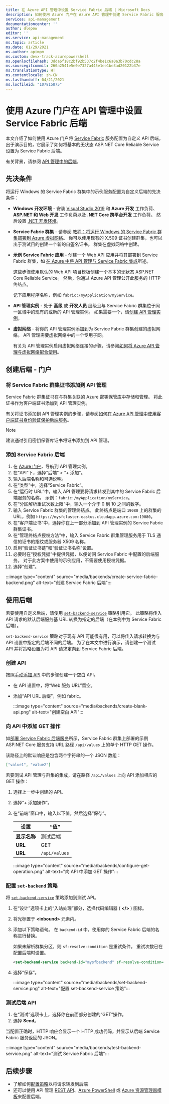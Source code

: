 ```yaml
---
title: 在 Azure API 管理中设置 Service Fabric 后端 | Microsoft Docs
description: 如何使用 Azure 门户在 Azure API 管理中创建 Service Fabric 服务后端
services: api-management
documentationcenter: ''
author: dlepow
editor: ''
ms.service: api-management
ms.topic: article
ms.date: 01/29/2021
ms.author: apimpm
ms.custom: devx-track-azurepowershell
ms.openlocfilehash: 3dda6f18c2bf92b537c2f4be1c6a0a3b70cdc28a
ms.sourcegitcommit: 260a2541e5e0e7327a445e1ee1be3ad20122b37e
ms.translationtype: HT
ms.contentlocale: zh-CN
ms.lasthandoff: 04/21/2021
ms.locfileid: "107815875"
---
```

# <a name="set-up-a-service-fabric-backend-in-api-management-using-the-azure-portal"></a>使用 Azure 门户在 API 管理中设置 Service Fabric 后端

本文介绍了如何使用 Azure 门户将 [Service Fabric](../service-fabric/service-fabric-api-management-overview.md) 服务配置为自定义 API 后端。 出于演示目的，它展示了如何将基本的无状态 ASP.NET Core Reliable Service 设置为 Service Fabric 后端。

有关背景，请参阅 [API 管理中的后端](backends.md)。

## <a name="prerequisites"></a>先决条件

将运行 Windows 的 Service Fabric 群集中的示例服务配置为自定义后端的先决条件：

* **Windows 开发环境** - 安装 [Visual Studio 2019](https://www.visualstudio.com) 和 **Azure 开发** 工作负荷、**ASP.NET 和 Web 开发** 工作负荷以及 **.NET Core 跨平台开发** 工作负荷。 然后设置 [.NET 开发环境](../service-fabric/service-fabric-get-started.md)。

* **Service Fabric 群集** - 请参阅 [教程：将运行 Windows 的 Service Fabric 群集部署到 Azure 虚拟网络](../service-fabric/service-fabric-tutorial-create-vnet-and-windows-cluster.md)。 你可以使用现有的 X.509 证书创建群集，也可以出于测试目的创建一个新的自签名证书。 群集在虚拟网络中创建。

* **示例 Service Fabric 应用** - 创建一个 Web API 应用并将其部署到 Service Fabric 群集，如 [在 Azure 中将 API 管理与 Service Fabric 集成](../service-fabric/service-fabric-tutorial-deploy-api-management.md)所述。

    这些步骤使用默认的 Web API 项目模板创建一个基本的无状态 ASP.NET Core Reliable Service。 然后，你通过 Azure API 管理公开此服务的 HTTP 终结点。

    记下应用程序名称，例如 `fabric:/myApplication/myService`。 

* **API 管理实例** - 处于 **高级** 或 **开发人员** 层级且与 Service Fabric 群集位于同一区域中的现有的或新的 API 管理实例。 如果需要一个，请[创建 API 管理实例](get-started-create-service-instance.md)。

* **虚拟网络** - 将你的 API 管理实例添加到为 Service Fabric 群集创建的虚拟网络。 API 管理需要虚拟网络中的一个专用子网。

  有关为 API 管理实例启用虚拟网络连接的步骤，请参阅[如何将 Azure API 管理与虚拟网络配合使用](api-management-using-with-vnet.md)。

## <a name="create-backend---portal"></a>创建后端 - 门户

### <a name="add-service-fabric-cluster-certificate-to-api-management"></a>将 Service Fabric 群集证书添加到 API 管理

Service Fabric 群集证书在与群集关联的 Azure 密钥保管库中存储和管理。 将此证书作为客户端证书添加到 API 管理实例。

有关将证书添加到 API 管理实例的步骤，请参阅[如何在 Azure API 管理中使用客户端证书身份验证保护后端服务](api-management-howto-mutual-certificates.md)。 

> [!NOTE]   
> 建议通过引用密钥保管库证书将证书添加到 API 管理。 

### <a name="add-service-fabric-backend"></a>添加 Service Fabric 后端

1. 在 [Azure 门户](https://portal.azure.com)，导航到 API 管理实例。
1. 在“API”下，选择“后端” > “+ 添加”。
1. 输入后端名称和可选说明。
1. 在“类型”中，选择“Service Fabric”。
1. 在“运行时 URL”中，输入 API 管理要将请求转发到其中的 Service Fabric 后端服务的名称。 示例：`fabric:/myApplication/myService`。 
1. 在“分区解析重试次数上限”中，输入一个介于 0 到 10 之间的数字。
1. 输入 Service Fabric 群集的管理终结点。 此终结点是端口 `19080` 上的群集的 URL，例如 `https://mysfcluster.eastus.cloudapp.azure.com:19080`。
1. 在“客户端证书”中，选择你在上一部分添加到 API 管理实例的 Service Fabric 群集证书。
1. 在“管理终结点授权方法”中，输入 Service Fabric 群集管理服务用于 TLS 通信的证书的指纹或服务器 X509 名称。
1. 启用“验证证书链”和“验证证书名称”设置。
1. 必要时在“授权凭据”中提供凭据，以便访问 Service Fabric 中配置的后端服务。 对于此方案中使用的示例应用，不需要使用授权凭据。
1. 选择“创建”。

:::image type="content" source="media/backends/create-service-fabric-backend.png" alt-text="创建 Service Fabric 后端":::

## <a name="use-the-backend"></a>使用后端

若要使用自定义后端，请使用 [`set-backend-service`](api-management-transformation-policies.md#SetBackendService) 策略引用它。 此策略将传入 API 请求的默认后端服务基 URL 转换为指定的后端（在本例中为 Service Fabric 后端）。 

`set-backend-service` 策略对于现有 API 可能很有用，可以将传入请求转换为与 API 设置中指定的后端不同的后端。 为了在本文中进行演示，请创建一个测试 API 并将策略设置为将 API 请求定向到 Service Fabric 后端。 

### <a name="create-api"></a>创建 API

按照[手动添加 API](add-api-manually.md) 中的步骤创建一个空白 API。

* 在 API 设置中，将“Web 服务 URL”留空。
* 添加“API URL 后缀”，例如 fabric。

  :::image type="content" source="media/backends/create-blank-api.png" alt-text="创建空白 API":::

### <a name="add-get-operation-to-the-api"></a>向 API 中添加 GET 操作

如[部署 Service Fabric 后端服务](../service-fabric/service-fabric-tutorial-deploy-api-management.md#deploy-a-service-fabric-back-end-service)所示，Service Fabric 群集上部署的示例 ASP.NET Core 服务支持 URL 路径 `/api/values` 上的单个 HTTP GET 操作。

该路径上的默认响应是包含两个字符串的一个 JSON 数组：

```json
["value1", "value2"]
```

若要测试 API 管理与群集的集成，请在路径 `/api/values` 上向 API 添加相应的 GET 操作：

1. 选择上一步中创建的 API。
1. 选择“+ 添加操作”。
1. 在“前端”窗口中，输入以下值，然后选择“保存”。 

     | 设置             | “值”                             | 
    |---------------------|-----------------------------------|
    | **显示名称**    | 测试后端                       |  
    | **URL** | GET                               | 
    | **URL**             | `/api/values`                           | 
    
    :::image type="content" source="media/backends/configure-get-operation.png" alt-text="向 API 中添加 GET 操作":::

### <a name="configure-set-backend-policy"></a>配置 `set-backend` 策略

将 [`set-backend-service`](api-management-transformation-policies.md#SetBackendService) 策略添加到测试 API。

1. 在“设计”选项卡上的“入站处理”部分，选择代码编辑器 ( **</>** ) 图标。 
1. 将光标置于 **&lt;inbound&gt;** 元素内。
1. 添加以下策略语句。 在 `backend-id` 中，使用你的 Service Fabric 后端的名称进行替换。

   如果未解析群集分区，则 `sf-resolve-condition` 是重试条件。 重试次数已在配置后端时设置。

    ```xml
    <set-backend-service backend-id="mysfbackend" sf-resolve-condition="@(context.LastError?.Reason == "BackendConnectionFailure")"  />
    ```
1. 选择“保存”。

    :::image type="content" source="media/backends/set-backend-service.png" alt-text="配置 set-backend-service 策略":::

### <a name="test-backend-api"></a>测试后端 API

1. 在“测试”选项卡上，选择你在前面部分创建的“GET”操作。
1. 选择 **Send**。

当配置正确时，HTTP 响应会显示一个 HTTP 成功代码，并显示从后端 Service Fabric 服务返回的 JSON。

:::image type="content" source="media/backends/test-backend-service.png" alt-text="测试 Service Fabric 后端":::

## <a name="next-steps"></a>后续步骤

* 了解如何[配置策略](api-management-advanced-policies.md)以将请求转发到后端
* 还可以使用 API 管理 [REST API](/rest/api/apimanagement/2020-06-01-preview/backend)、[Azure PowerShell](/powershell/module/az.apimanagement/new-azapimanagementbackend) 或 [Azure 资源管理器模板](../service-fabric/service-fabric-tutorial-deploy-api-management.md)来配置后端。


